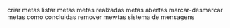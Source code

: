 criar metas
listar metas
    metas realzadas
    metas abertas
marcar-desmarcar metas como concluidas
remover mewtas
sistema de mensagens
